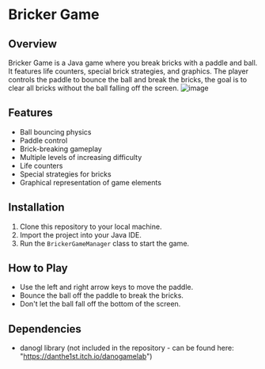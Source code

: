 # Bricker Game

## Overview
Bricker Game is a Java game where you break bricks with a paddle and ball. It features life counters, special brick strategies, and graphics.
The player controls the paddle to bounce the ball and break the bricks, the goal is to clear all bricks without the ball falling off the screen.
![image](https://github.com/shakedmishory/Bricker_Game/assets/142403126/07889a28-c593-4025-aab1-44ea8e4a0584)

## Features
- Ball bouncing physics
- Paddle control
- Brick-breaking gameplay
- Multiple levels of increasing difficulty
- Life counters
- Special strategies for bricks
- Graphical representation of game elements

## Installation
1. Clone this repository to your local machine.
2. Import the project into your Java IDE.
3. Run the `BrickerGameManager` class to start the game.

## How to Play
- Use the left and right arrow keys to move the paddle.
- Bounce the ball off the paddle to break the bricks.
- Don't let the ball fall off the bottom of the screen.

## Dependencies
- danogl library (not included in the repository - can be found here: "https://danthe1st.itch.io/danogamelab")





